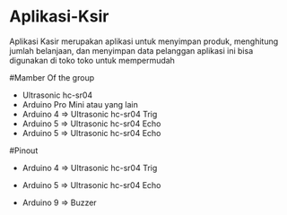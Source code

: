 # Aplikasi-Ksir 
Aplikasi Kasir merupakan aplikasi untuk menyimpan produk, menghitung jumlah belanjaan, dan menyimpan data pelanggan
aplikasi ini bisa digunakan di toko toko untuk mempermudah 

#Mamber Of the group
- Ultrasonic hc-sr04
- Arduino Pro Mini atau yang lain
- Arduino 4 => Ultrasonic hc-sr04 Trig
- Arduino 5 => Ultrasonic hc-sr04 Echo
- Arduino 5 => Ultrasonic hc-sr04 Echo

#Pinout

- Arduino 4 => Ultrasonic hc-sr04 Trig
- Arduino 5 => Ultrasonic hc-sr04 Echo

- Arduino 9 => Buzzer
